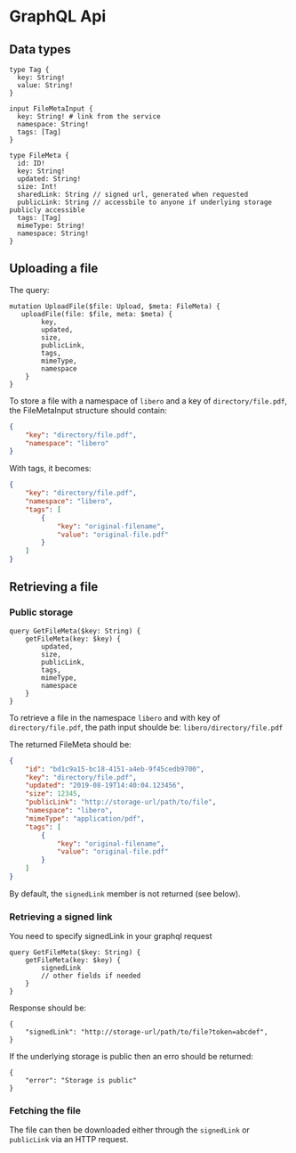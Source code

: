 # GraphQL Api

## Data types

```
type Tag {
  key: String!
  value: String!
}

input FileMetaInput {
  key: String! # link from the service
  namespace: String!
  tags: [Tag]
}

type FileMeta {
  id: ID!
  key: String!
  updated: String!
  size: Int!
  sharedLink: String // signed url, generated when requested
  publicLink: String // accessbile to anyone if underlying storage publicly accessible
  tags: [Tag]
  mimeType: String!
  namespace: String!
}
```

## Uploading a file

The query:
```
mutation UploadFile($file: Upload, $meta: FileMeta) {
   uploadFile(file: $file, meta: $meta) {
        key,
        updated,
        size,
        publicLink,
        tags,
        mimeType,
        namespace
    }
}
```

To store a file with a namespace of ```libero``` and a key of ```directory/file.pdf```, the FileMetaInput structure
should contain:

```json
{
    "key": "directory/file.pdf",
    "namespace": "libero"
}
```

With tags, it becomes:

```json
{
    "key": "directory/file.pdf",
    "namespace": "libero",
    "tags": [
        {
            "key": "original-filename",
            "value": "original-file.pdf"
        }
    ]
}
```


## Retrieving a file

### Public storage

```
query GetFileMeta($key: String) {
    getFileMeta(key: $key) {
        updated,
        size,
        publicLink,
        tags,
        mimeType,
        namespace
    }
}
```

To retrieve a file in the namespace ```libero``` and with key of ```directory/file.pdf```, the path input shoulde be:
``` libero/directory/file.pdf ```

The returned FileMeta should be:
```json
{
    "id": "bd1c9a15-bc18-4151-a4eb-9f45cedb9700",
    "key": "directory/file.pdf",
    "updated": "2019-08-19T14:40:04.123456",
    "size": 12345,
    "publicLink": "http://storage-url/path/to/file",
    "namespace": "libero",
    "mimeType": "application/pdf",
    "tags": [
        {
            "key": "original-filename",
            "value": "original-file.pdf"
        }
    ]
}
```

By default, the ```signedLink``` member is not returned (see below).


### Retrieving a signed link

You need to specify signedLink in your graphql request

```
query GetFileMeta($key: String) {
    getFileMeta(key: $key) {
        signedLink
        // other fields if needed
    }
}
```

Response should be:

```
{
    "signedLink": "http://storage-url/path/to/file?token=abcdef",
}
```

If the underlying storage is public then an erro should be returned:
```
{
    "error": "Storage is public"
}
```

### Fetching the file

The file can then be downloaded either through the ```signedLink``` or ```publicLink``` via an HTTP request.
